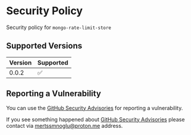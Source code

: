 # Security Policy

Security policy for `mongo-rate-limit-store`

## Supported Versions

| Version | Supported                 |
| ---------- | --------------------------- |
| 0.0.2     | :white_check_mark:  |

## Reporting a Vulnerability

You can use the [GitHub Security Advisories](https://github.com/mertssmnoglu/mongo-rate-limit-store/security/advisories/new) for reporting a vulnerability.

If you see something happened about [GitHub Security Advisories](https://github.com/mertssmnoglu/mongo-rate-limit-store/security/advisories/new) please contact via mertssmnoglu@proton.me address.
